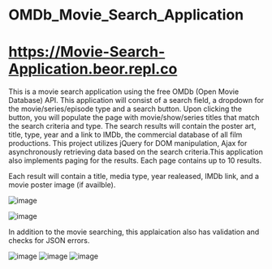 # OMDb_Movie_Search_Application
# https://Movie-Search-Application.beor.repl.co
This is a movie search application using the free OMDb (Open Movie Database) API. This application will consist of a search field, a dropdown for the movie/series/episode type and a search button. Upon clicking the button, you will populate the page with movie/show/series titles that match the search criteria and type. The search results will contain the poster art, title, type, year and a link to IMDb, the commercial database of all film productions.
This project utilizes jQuery for DOM manipulation, Ajax for asynchronously retrieving data based on the search criteria.This application also implements paging for the results. Each page contains up to 10 results. 

Each result will contain a title, media type, year realeased, IMDb link, and a movie poster image (if availble). 


![image](https://user-images.githubusercontent.com/51274827/182291251-78ec4f4d-d6d7-4016-8dce-b82606e65731.png)


![image](https://user-images.githubusercontent.com/51274827/182291989-22a52b3e-d598-485f-9a54-66ce94db0b08.png)


In addition to the movie searching, this applaication also has validation and checks for JSON errors. 

![image](https://user-images.githubusercontent.com/51274827/182292151-1324695c-6b1f-435c-a679-3b75e0f2701a.png)
![image](https://user-images.githubusercontent.com/51274827/182292168-7c03c380-468f-40cc-a78d-41e9709176b4.png)
![image](https://user-images.githubusercontent.com/51274827/182292186-e0a87b8a-e7aa-4ae2-9209-2436d362350e.png)



